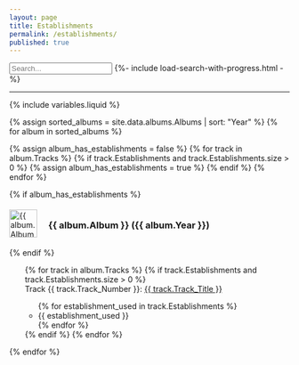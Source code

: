 ```yaml
---
layout: page
title: Establishments
permalink: /establishments/
published: true
---
```



<div class="search-flex-row">
  <input type="text" id="establishments-search-input" placeholder="Search...">
  {%- include load-search-with-progress.html -%}
</div>
<ul id="establishments-search-results"></ul>
<link rel="stylesheet" href="{{ site.baseurl }}/assets/css/search-box.css">

<style>
  .loader {
    opacity: 0.2;
    pointer-events: none;
  }

  .loader input,
  .loader ul {
    opacity: 1 !important;
  }
</style>

<hr/>

<style>

  .album-info {
    display: flex;
    align-items: center;
    width: auto;
    margin: 0 0 10px 0;
    justify-content: flex-start;
  }

  ul.track-list {
    list-style-type: none;
    padding-left: 2em;
    margin-left: 0;
  }

  .album-image {
    margin-left: 0;
    margin-right: 20px;
  }

  .album-image img {
      width: 50px;
      height: 50px;
  }

  .album-text {
     margin-bottom: 0px;
  }

</style>

{% include variables.liquid %}

{% assign sorted_albums = site.data.albums.Albums | sort: "Year" %}
{% for album in sorted_albums %}

  {% assign album_has_establishments = false %}
  {% for track in album.Tracks %}
    {% if track.Establishments and track.Establishments.size > 0 %}
      {% assign album_has_establishments = true %}
    {% endif %}
  {% endfor %}
  
  {% if album_has_establishments %}
  <ul style="list-style-type: none; padding: 0;">
    <div class="album-info">
      <div class="album-image">
        <a href="{{ site.baseurl }}/albums/{{ album.Album_Slug }}">
            <img src="{{ site.baseurl }}/assets/img/albums/{{ album.Album_Picture }}" alt="{{ album.Album }}">
        </a>
      </div>
      <span class="album-text">
        <h3> {{ album.Album }} ({{ album.Year }})</h3>
      </span>
    </div>
  </ul>
  {% endif %}

  <ul class="track-list">
  {% for track in album.Tracks %}
      {% if track.Establishments and track.Establishments.size > 0 %}
          <li style="margin: 0px;">
            Track {{ track.Track_Number }}: <a href="{{ site.baseurl }}/tracks/{{ album.Album_Slug }}/{{ track.Track_Slug }}">{{ track.Track_Title }}</a>
          </li>  
          <ul>
            {% for establishment_used in track.Establishments %}
              <li style="margin: 0px;">
                {{ establishment_used }}
              </li>
            {% endfor %}
          </ul>
      {% endif %}
  {% endfor %}
  </ul>
  
{% endfor %}
